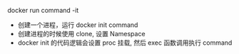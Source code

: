 docker run command -it
- 创建一个进程，运行 docker init command
- 创建进程的时候使用 clone, 设置 Namespace
- docker init 的代码逻辑会设置 proc 挂载, 然后 exec 函数调用执行 command
